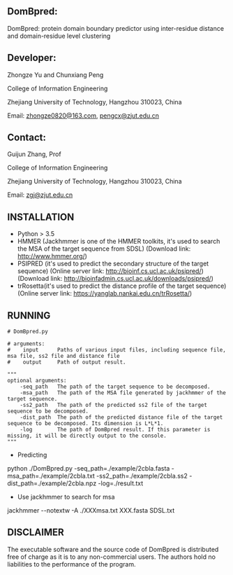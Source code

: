 ## DomBpred:

DomBpred: protein domain boundary predictor using inter-residue distance and domain-residue level clustering



## Developer:

Zhongze Yu and Chunxiang Peng

College of Information Engineering

Zhejiang University of Technology, Hangzhou 310023, China

Email: zhongze0820@163.com, pengcx@zjut.edu.cn



## Contact:

Guijun Zhang, Prof

College of Information Engineering

Zhejiang University of Technology, Hangzhou 310023, China

Email: zgj@zjut.edu.cn



## INSTALLATION

- Python > 3.5
- HMMER (Jackhmmer is one of the HMMER toolkits, it's used to search the MSA of the target sequence from SDSL) (Download link: http://www.hmmer.org/)
- PSIPRED (it's used to predict the secondary structure of the target sequence) (Online server link: http://bioinf.cs.ucl.ac.uk/psipred/) (Download link: http://bioinfadmin.cs.ucl.ac.uk/downloads/psipred/)
- trRosetta(it's used to predict the distance profile of the target sequence) (Online server link: https://yanglab.nankai.edu.cn/trRosetta/)



## RUNNING

```+python
# DomBpred.py

# arguments:
#    input		Paths of various input files, including sequence file, msa file, ss2 file and distance file
#    output		Path of output result.

"""
optional arguments:
	-seq_path	The path of the target sequence to be decomposed.
	-msa_path	The path of the MSA file generated by jackhmmer of the target sequence.
	-ss2_path	The path of the predicted ss2 file of the target sequence to be decomposed.
	-dist_path	The path of the predicted distance file of the target sequence to be decomposed. Its dimension is L*L*1.
	-log		The path of DomBpred result. If this parameter is missing, it will be directly output to the console.
"""
```

- Predicting

python  ./DomBpred.py  -seq_path=./example/2cbla.fasta  -msa_path=./example/2cbla.txt  -ss2_path=./example/2cbla.ss2  -dist_path=./example/2cbla.npz  -log=./result.txt

- Use jackhmmer to search for msa

jackhmmer  --notextw  -A  ./XXXmsa.txt  XXX.fasta  SDSL.txt



## DISCLAIMER

The executable software and the source code of DomBpred is distributed free of charge as it is to any non-commercial users. The authors hold no liabilities to the performance of the program.

